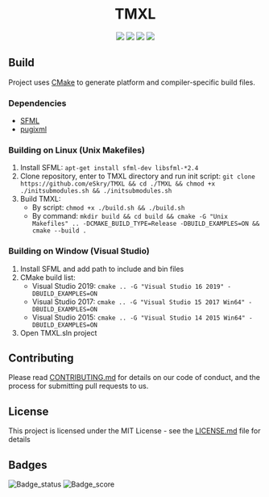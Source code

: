 <h1 align="center">TMXL</h1>

<div align="center">
 <a href="https://travis-ci.com/eSkry/TMXL"><img src="https://travis-ci.com/eSkry/TMXL.svg?branch=TMXL_V1" /></a>
 <a href="https://coveralls.io/github/eSkry/TMXL?branch=TMXL_V1"><img src="https://coveralls.io/repos/github/eSkry/TMXL/badge.svg?branch=TMXL_V1" /></a>
 <a href="https://www.codefactor.io/repository/github/eskry/tmxl"><img src="https://www.codefactor.io/repository/github/eskry/tmxl/badge" /></a>
 <a href="https://github.com/eSkry/TMXL/blob/TMXL_V1/LICENSE.md"><img src="https://img.shields.io/badge/License-MIT-blue.svg" /></a>
</div>

## Build
Project uses [CMake](https://cmake.org) to generate platform and compiler-specific build files.

### Dependencies
- [SFML](https://www.sfml-dev.org)
- [pugixml](https://pugixml.org)

### Building on Linux (Unix Makefiles)
1. Install SFML: `apt-get install sfml-dev libsfml-*2.4`
1. Clone repository, enter to TMXL directory and run init script: `git clone https://github.com/eSkry/TMXL && cd ./TMXL && chmod +x ./initsubmodules.sh && ./initsubmodules.sh`
1. Build TMXL:
    - By script: `chmod +x ./build.sh && ./build.sh`
    - By command: `mkdir build && cd build && cmake -G "Unix Makefiles" .. -DCMAKE_BUILD_TYPE=Release -DBUILD_EXAMPLES=ON && cmake --build .`

### Building on Window (Visual Studio)
1. Install SFML and add path to include and bin files
1. CMake build list:
    - Visual Studio 2019: `cmake .. -G "Visual Studio 16 2019" -DBUILD_EXAMPLES=ON`
    - Visual Studio 2017: `cmake .. -G "Visual Studio 15 2017 Win64" -DBUILD_EXAMPLES=ON`
    - Visual Studio 2015: `cmake .. -G "Visual Studio 14 2015 Win64" -DBUILD_EXAMPLES=ON`
1. Open TMXL.sln project

## Contributing
Please read [CONTRIBUTING.md](CONTRIBUTING.md) for details on our code of conduct, and the process for submitting pull requests to us.

## License
This project is licensed under the MIT License - see the [LICENSE.md](LICENSE.md) file for details

## Badges
![Badge_status](https://www.code-inspector.com/project/226/status/svg) ![Badge_score](https://www.code-inspector.com/project/226/score/svg) 
